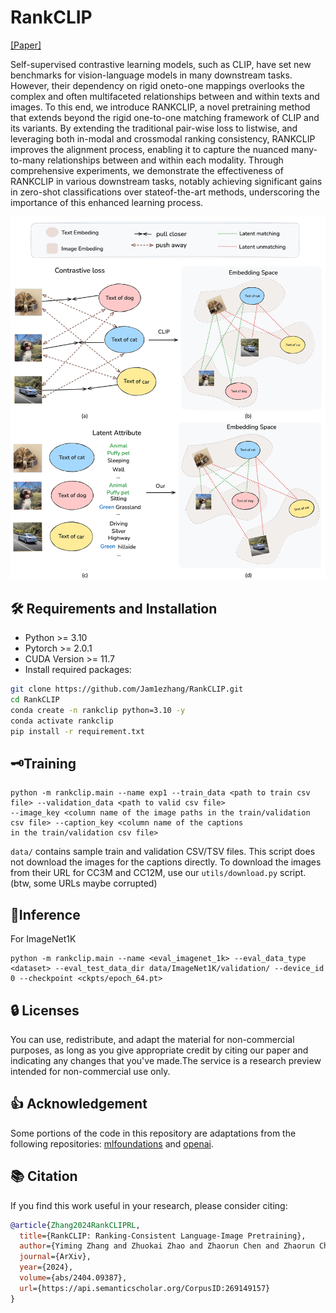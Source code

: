 # RankCLIP

[[Paper]](https://arxiv.org/abs/2404.09387)



Self-supervised contrastive learning models, such as CLIP, have set new benchmarks for vision-language models in many downstream tasks. However, their dependency on rigid oneto-one mappings overlooks the complex and often multifaceted relationships between and within texts and images. To this end, we introduce RANKCLIP, a novel pretraining method that extends beyond the rigid one-to-one matching framework of CLIP and its variants. By extending the traditional pair-wise loss to listwise, and leveraging both in-modal and crossmodal ranking consistency, RANKCLIP improves the alignment process, enabling it to capture the nuanced many-to-many relationships between and within each modality. Through comprehensive experiments, we demonstrate the effectiveness of RANKCLIP in various downstream tasks, notably achieving significant gains in zero-shot classifications over stateof-the-art methods, underscoring the importance of this enhanced learning process.

![RankCLIP](images/intro_teaser.png)




## 🛠️ Requirements and Installation

- Python >= 3.10
- Pytorch >= 2.0.1
- CUDA Version >= 11.7
- Install required packages:
```bash 
git clone https://github.com/Jam1ezhang/RankCLIP.git
cd RankCLIP
conda create -n rankclip python=3.10 -y
conda activate rankclip
pip install -r requirement.txt
```

## 🗝️Training

```
python -m rankclip.main --name exp1 --train_data <path to train csv file> --validation_data <path to valid csv file>
--image_key <column name of the image paths in the train/validation csv file> --caption_key <column name of the captions
in the train/validation csv file>  
```

 `data/` contains sample train and validation CSV/TSV files. This script does not download the images for the captions directly. To download the images from their URL for CC3M and CC12M, use our `utils/download.py` script. (btw, some URLs maybe corrupted)

## 🤖Inference 

For ImageNet1K
```
python -m rankclip.main --name <eval_imagenet_1k> --eval_data_type <dataset> --eval_test_data_dir data/ImageNet1K/validation/ --device_id 0 --checkpoint <ckpts/epoch_64.pt> 
```
## 🔒 Licenses

You can use, redistribute, and adapt the material for non-commercial purposes, as long as you give appropriate credit by citing our paper and indicating any changes that you've made.The service is a research preview intended for non-commercial use only.

## 👍 Acknowledgement

Some portions of the code in this repository are adaptations from the following repositories: [mlfoundations](https://github.com/mlfoundations/open_clip) and [openai](https://github.com/openai/CLIP).

## 📚 Citation

If you find this work useful in your research, please consider citing:

```bibtex
@article{Zhang2024RankCLIPRL,
  title={RankCLIP: Ranking-Consistent Language-Image Pretraining},
  author={Yiming Zhang and Zhuokai Zhao and Zhaorun Chen and Zhaorun Chen and Zhili Feng and Zenghui Ding and Yining Sun},
  journal={ArXiv},
  year={2024},
  volume={abs/2404.09387},
  url={https://api.semanticscholar.org/CorpusID:269149157}
}
```

